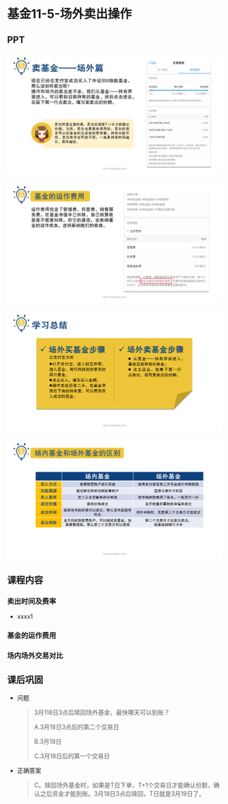 # 基金11-5-场外卖出操作

## PPT

![课程ppt](assets/11-5-1.jpeg)

![课程ppt](assets/11-5-2.jpeg)

![课程ppt](assets/11-5-3.jpeg)

![课程ppt](assets/11-5-4.jpeg)

## 课程内容

### 卖出时间及费率

- xxxx1

  > 

### 基金的运作费用

### 场内场外交易对比

## 课后巩固

- 问题

  > 3月118日3点后赎回场外基金，最快哪天可以到账？
  >
  > A.3月18日3点后的第二个交易日
  >
  > B.3月18日
  >
  > C.3月18日后的第一个交易日

- 正确答案

  > C。赎回场外基金时，如果是T日下单，T+1个交易日才能确认份额，确认之后资金才能到账。3月18日3点后赎回，T日就是3月19日了。